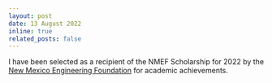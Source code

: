 ```yaml
---
layout: post
date: 13 August 2022
inline: true
related_posts: false
---
```


I have been selected as a recipient of the NMEF Scholarship for 2022 by the [New Mexico Engineering Foundation](https://nmef.net/index.html) for academic achievements.